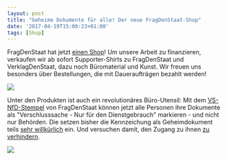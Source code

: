 ```yaml
---
layout: post
title: "Geheime Dokumente für alle! Der neue FragDenStaat-Shop"
date: '2017-04-19T15:00:23+01:00'
tags: [Shop]
---
```


FragDenStaat hat jetzt [einen Shop](https://pretix.eu/okfn/vds-shirts/)! Um unsere Arbeit zu finanzieren, verkaufen wir ab sofort Supporter-Shirts zu FragDenStaat und VerklagDenStaat, dazu noch Büromaterial und Kunst. Wir freuen uns besonders über Bestellungen, die mit Daueraufträgen bezahlt werden!

<a href="https://pretix.eu/okfn/vds-shirts/"><img src="https://pretix.eu/media/okfn/vds-shirts/item-446-a71fda8a-d8cf-49bb-9a8b-dcc4e937ca2a.gif"></a>

Unter den Produkten ist auch ein revolutionäres Büro-Utensil: Mit dem [VS-NfD-Stempel](https://pretix.eu/okfn/vds-shirts/) von FragDenStaat können jetzt alle Personen ihre Dokumente als "Verschlusssache - Nur für den Dienstgebrauch" markieren - und nicht nur Behörden. Die setzen bisher die Kennzeichung als Geheimdokument teils [sehr willkürlich](http://blog.fragdenstaat.de/2015/bundeswehr/) ein. Und versuchen damit, den Zugang zu ihnen [zu verhindern](http://blog.fragdenstaat.de/2016/aa-boehmermann/).

<a href="https://pretix.eu/okfn/vds-shirts/"><img src="https://pretix.eu/media/okfn/vds-shirts/item-466-365dcebc-75ee-46c9-b4a7-54898e9604b7.jpg"></a>
